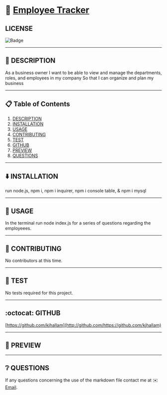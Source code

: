 # 🔗 [Employee Tracker](https://github.com/kjhallam/12_employee_tracker.git)

## LICENSE

![Badge](https://img.shields.io/badge/license-MIT-brightgreen)

---

## 📓 DESCRIPTION

As a business owner I want to be able to view and manage the departments, roles, and employees in my company So that I can organize and plan my business

---

## 📋 Table of Contents

  1. [DESCRIPTION](#description)
  2. [INSTALLATION](#installation)
  3. [USAGE](#usage)
  4. [CONTRIBUTING](#contributing)
  5. [TEST](#test)
  6. [GITHUB](#github)
  7. [PREVIEW](#preview)
  7. [QUESTIONS](#questions)
  
---

## ⬇️ INSTALLATION

run node.js, npm i, npm i inquirer, npm i console table, & npm i mysql

---

## 📓 USAGE

In the terminal run node index.js for a series of questions regarding the employeees.

---

## 📓 CONTRIBUTING

No contributors at this time.

---

## 🧪 TEST

No tests required for this project.

---

## :octocat: GITHUB

[https://github.com/kjhallam](http://github.com/https://github.com/kjhallam)

---

## 🎥 PREVIEW

---

## ❔ QUESTIONS

If any questions concerning the use of the markdown file contact me at ✉️ [Email](kjhallam321@gmail.com).
